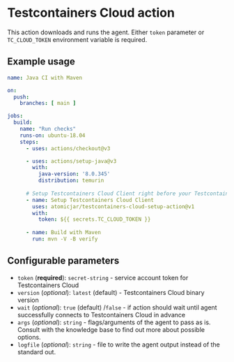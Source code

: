 # Testcontainers Cloud action

This action downloads and runs the agent. Either `token` parameter or `TC_CLOUD_TOKEN` environment variable is required.

## Example usage

```yaml
name: Java CI with Maven

on:
  push:
    branches: [ main ]

jobs:
  build:
    name: "Run checks"
    runs-on: ubuntu-18.04
    steps:
      - uses: actions/checkout@v3

      - uses: actions/setup-java@v3
        with:
          java-version: '8.0.345'
          distribution: temurin
          
      # Setup Testcontainers Cloud Client right before your Testcontainers tests
      - name: Setup Testcontainers Cloud Client
        uses: atomicjar/testcontainers-cloud-setup-action@v1
        with:
          token: ${{ secrets.TC_CLOUD_TOKEN }}
          
      - name: Build with Maven
        run: mvn -V -B verify
```

## Configurable parameters

- `token` (__required__):  `secret-string` - service account token for Testcontainers Cloud
- `version` (_optional_):  `latest` (default) - Testcontainers Cloud binary version
- `wait` (_optional_):  `true` (default) /`false` - if action should wait until agent successfully connects to Testcontainers Cloud in advance
- `args` (_optional_): `string` - flags/arguments of the agent to pass as is. Consult with the knowledge base to find out more about possible options.
- `logfile` (_optional_): `string` - file to write the agent output instead of the standard out.
